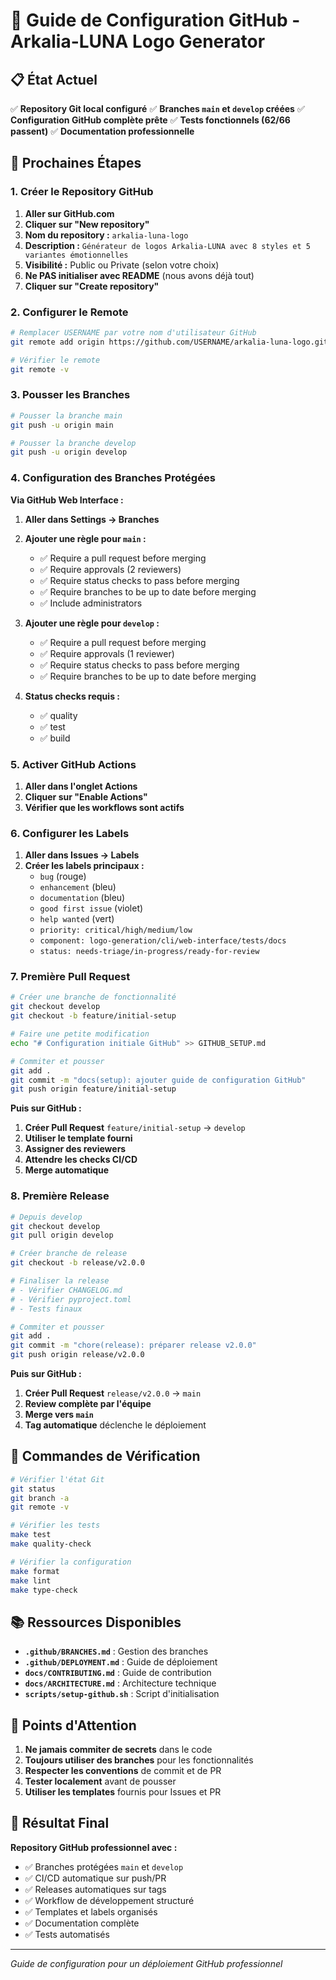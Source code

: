 # 🚀 Guide de Configuration GitHub - Arkalia-LUNA Logo Generator

## 📋 État Actuel

✅ **Repository Git local configuré**
✅ **Branches `main` et `develop` créées**
✅ **Configuration GitHub complète prête**
✅ **Tests fonctionnels (62/66 passent)**
✅ **Documentation professionnelle**

## 🔧 Prochaines Étapes

### 1. **Créer le Repository GitHub**

1. **Aller sur GitHub.com**
2. **Cliquer sur "New repository"**
3. **Nom du repository :** `arkalia-luna-logo`
4. **Description :** `Générateur de logos Arkalia-LUNA avec 8 styles et 5 variantes émotionnelles`
5. **Visibilité :** Public ou Private (selon votre choix)
6. **Ne PAS initialiser avec README** (nous avons déjà tout)
7. **Cliquer sur "Create repository"**

### 2. **Configurer le Remote**

```bash
# Remplacer USERNAME par votre nom d'utilisateur GitHub
git remote add origin https://github.com/USERNAME/arkalia-luna-logo.git

# Vérifier le remote
git remote -v
```

### 3. **Pousser les Branches**

```bash
# Pousser la branche main
git push -u origin main

# Pousser la branche develop
git push -u origin develop
```

### 4. **Configuration des Branches Protégées**

**Via GitHub Web Interface :**

1. **Aller dans Settings → Branches**
2. **Ajouter une règle pour `main` :**
   - ✅ Require a pull request before merging
   - ✅ Require approvals (2 reviewers)
   - ✅ Require status checks to pass before merging
   - ✅ Require branches to be up to date before merging
   - ✅ Include administrators

3. **Ajouter une règle pour `develop` :**
   - ✅ Require a pull request before merging
   - ✅ Require approvals (1 reviewer)
   - ✅ Require status checks to pass before merging
   - ✅ Require branches to be up to date before merging

4. **Status checks requis :**
   - ✅ quality
   - ✅ test
   - ✅ build

### 5. **Activer GitHub Actions**

1. **Aller dans l'onglet Actions**
2. **Cliquer sur "Enable Actions"**
3. **Vérifier que les workflows sont actifs**

### 6. **Configurer les Labels**

1. **Aller dans Issues → Labels**
2. **Créer les labels principaux :**
   - `bug` (rouge)
   - `enhancement` (bleu)
   - `documentation` (bleu)
   - `good first issue` (violet)
   - `help wanted` (vert)
   - `priority: critical/high/medium/low`
   - `component: logo-generation/cli/web-interface/tests/docs`
   - `status: needs-triage/in-progress/ready-for-review`

### 7. **Première Pull Request**

```bash
# Créer une branche de fonctionnalité
git checkout develop
git checkout -b feature/initial-setup

# Faire une petite modification
echo "# Configuration initiale GitHub" >> GITHUB_SETUP.md

# Commiter et pousser
git add .
git commit -m "docs(setup): ajouter guide de configuration GitHub"
git push origin feature/initial-setup
```

**Puis sur GitHub :**
1. **Créer Pull Request** `feature/initial-setup` → `develop`
2. **Utiliser le template fourni**
3. **Assigner des reviewers**
4. **Attendre les checks CI/CD**
5. **Merge automatique**

### 8. **Première Release**

```bash
# Depuis develop
git checkout develop
git pull origin develop

# Créer branche de release
git checkout -b release/v2.0.0

# Finaliser la release
# - Vérifier CHANGELOG.md
# - Vérifier pyproject.toml
# - Tests finaux

# Commiter et pousser
git add .
git commit -m "chore(release): préparer release v2.0.0"
git push origin release/v2.0.0
```

**Puis sur GitHub :**
1. **Créer Pull Request** `release/v2.0.0` → `main`
2. **Review complète par l'équipe**
3. **Merge vers `main`**
4. **Tag automatique** déclenche le déploiement

## 🎯 Commandes de Vérification

```bash
# Vérifier l'état Git
git status
git branch -a
git remote -v

# Vérifier les tests
make test
make quality-check

# Vérifier la configuration
make format
make lint
make type-check
```

## 📚 Ressources Disponibles

- **`.github/BRANCHES.md`** : Gestion des branches
- **`.github/DEPLOYMENT.md`** : Guide de déploiement
- **`docs/CONTRIBUTING.md`** : Guide de contribution
- **`docs/ARCHITECTURE.md`** : Architecture technique
- **`scripts/setup-github.sh`** : Script d'initialisation

## 🚨 Points d'Attention

1. **Ne jamais commiter de secrets** dans le code
2. **Toujours utiliser des branches** pour les fonctionnalités
3. **Respecter les conventions** de commit et de PR
4. **Tester localement** avant de pousser
5. **Utiliser les templates** fournis pour Issues et PR

## 🎉 Résultat Final

**Repository GitHub professionnel avec :**
- ✅ Branches protégées `main` et `develop`
- ✅ CI/CD automatique sur push/PR
- ✅ Releases automatiques sur tags
- ✅ Workflow de développement structuré
- ✅ Templates et labels organisés
- ✅ Documentation complète
- ✅ Tests automatisés

---

*Guide de configuration pour un déploiement GitHub professionnel*
